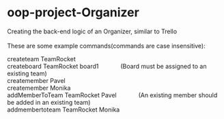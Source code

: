 # oop-project-Organizer<br/>
Creating the back-end logic of an Organizer, similar to Trello<br/>
<br/>
These are some example commands(commands are case insensitive):<br/>

createteam TeamRocket<br/>
createboard TeamRocket board1 &nbsp; &nbsp; &nbsp; &nbsp; &nbsp; &nbsp; (Board must be assigned to an existing team)<br/>
createmember Pavel<br/>
createmember Monika<br/>
addMemberToTeam TeamRocket Pavel &nbsp; &nbsp; &nbsp; &nbsp; &nbsp; &nbsp; (An existing member should be added in an existing team)<br/>
addmembertoteam TeamRocket Monika<br/>
